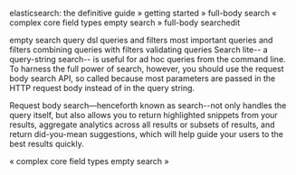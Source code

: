 
elasticsearch: the definitive guide » getting started » full-body search
«  complex core field types     empty search  »
full-body searchedit

empty search
query dsl
queries and filters
most important queries and filters
combining queries with filters
validating queries
Search lite-- a query-string search-- is useful for ad hoc queries from the command line. To harness the full power of search, however, you should use the request body search API, so called because most parameters are passed in the HTTP request body instead of in the query string.

Request body search—henceforth known as search--not only handles the query itself, but also allows you to return highlighted snippets from your results, aggregate analytics across all results or subsets of results, and return did-you-mean suggestions, which will help guide your users to the best results quickly.

«  complex core field types     empty search  »
